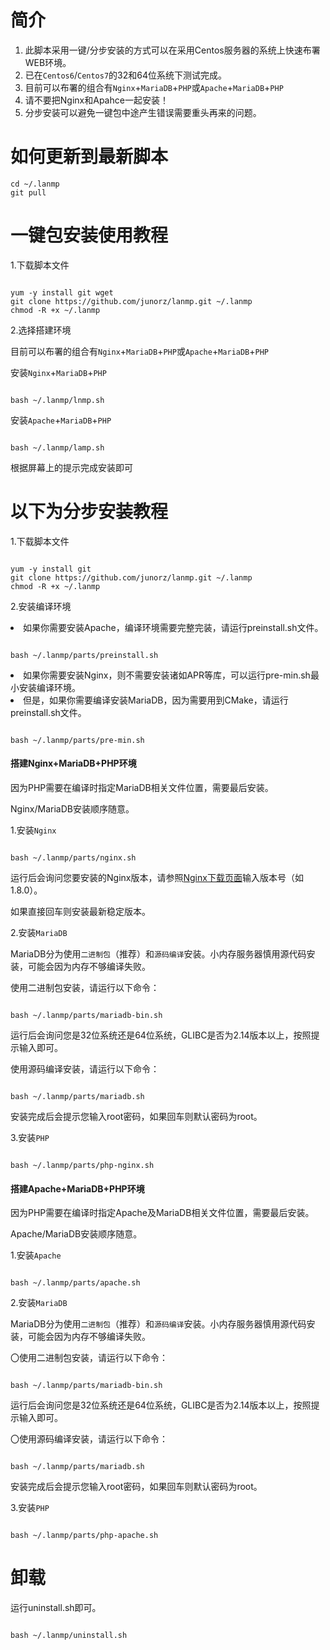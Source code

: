<h1>简介</h1>
<ol>
<li>此脚本采用一键/分步安装的方式可以在采用Centos服务器的系统上快速布署WEB环境。</li>
<li>已在<code>Centos6</code>/<code>Centos7</code>的32和64位系统下测试完成。</li>
<li>目前可以布署的组合有<code>Nginx</code>+<code>MariaDB</code>+<code>PHP</code>或<code>Apache</code>+<code>MariaDB</code>+<code>PHP</code></li>
<li>请不要把Nginx和Apahce一起安装！</li>
<li>分步安装可以避免一键包中途产生错误需要重头再来的问题。</li>
</ol>

<h1>如何更新到最新脚本</h1>
<pre><code>cd ~/.lanmp
git pull</code></pre>

<h1>一键包安装使用教程</h1>
<p>1.下载脚本文件</p>
<pre><code>
yum -y install git wget
git clone https://github.com/junorz/lanmp.git ~/.lanmp
chmod -R +x ~/.lanmp
</code></pre>

<p>2.选择搭建环境</p>
<p>目前可以布署的组合有<code>Nginx</code>+<code>MariaDB</code>+<code>PHP</code>或<code>Apache</code>+<code>MariaDB</code>+<code>PHP</code></p>
<p>安装<code>Nginx</code>+<code>MariaDB</code>+<code>PHP</code></p>
<pre><code>
bash ~/.lanmp/lnmp.sh
</code></pre>
<p>安装<code>Apache</code>+<code>MariaDB</code>+<code>PHP</code></p>
<pre><code>
bash ~/.lanmp/lamp.sh
</code></pre>
<p>根据屏幕上的提示完成安装即可</p>

<h1>以下为分步安装教程</h1>
<p>1.下载脚本文件</p>
<pre><code>
yum -y install git
git clone https://github.com/junorz/lanmp.git ~/.lanmp
chmod -R +x ~/.lanmp
</code></pre>

<p>2.安装编译环境</p>
<li>如果你需要安装Apache，编译环境需要完整完装，请运行preinstall.sh文件。</li>
<pre><code>
bash ~/.lanmp/parts/preinstall.sh
</code></pre>

<li>如果你需要安装Nginx，则不需要安装诸如APR等库，可以运行pre-min.sh最小安装编译环境。</li>
<li>但是，如果你需要编译安装MariaDB，因为需要用到CMake，请运行preinstall.sh文件。</li>
<pre><code>
bash ~/.lanmp/parts/pre-min.sh
</code></pre>

<h4>搭建Nginx+MariaDB+PHP环境</h4>
<p>因为PHP需要在编译时指定MariaDB相关文件位置，需要最后安装。</p>
<p>Nginx/MariaDB安装顺序随意。</p>
<p>1.安装<code>Nginx</code></p>
<pre><code>
bash ~/.lanmp/parts/nginx.sh
</code></pre>
<p>运行后会询问您要安装的Nginx版本，请参照<a href=http://nginx.org/en/download.html>Nginx下载页面</a>输入版本号（如1.8.0）。</p>
<p>如果直接回车则安装最新稳定版本。</p>

<p>2.安装<code>MariaDB</code></p>
<p>MariaDB分为使用<code>二进制包</code>（推荐）和<code>源码编译</code>安装。小内存服务器慎用源代码安装，可能会因为内存不够编译失败。</p>
<p>使用二进制包安装，请运行以下命令：</p>
<pre><code>
bash ~/.lanmp/parts/mariadb-bin.sh
</code></pre>
<p>运行后会询问您是32位系统还是64位系统，GLIBC是否为2.14版本以上，按照提示输入即可。</p>
<p>使用源码编译安装，请运行以下命令：</p>
<pre><code>
bash ~/.lanmp/parts/mariadb.sh
</code></pre>
<p>安装完成后会提示您输入root密码，如果回车则默认密码为root。</p>

<p>3.安装<code>PHP</code></p>
<pre><code>
bash ~/.lanmp/parts/php-nginx.sh
</code></pre>

<h4>搭建Apache+MariaDB+PHP环境</h4>
<p>因为PHP需要在编译时指定Apache及MariaDB相关文件位置，需要最后安装。</p>
<p>Apache/MariaDB安装顺序随意。</p>
<p>1.安装<code>Apache</code></p>
<pre><code>
bash ~/.lanmp/parts/apache.sh
</code></pre>

<p>2.安装<code>MariaDB</code></p>
<p>MariaDB分为使用<code>二进制包</code>（推荐）和<code>源码编译</code>安装。小内存服务器慎用源代码安装，可能会因为内存不够编译失败。</p>
<p>〇使用二进制包安装，请运行以下命令：</p>
<pre><code>
bash ~/.lanmp/parts/mariadb-bin.sh
</code></pre>
<p>运行后会询问您是32位系统还是64位系统，GLIBC是否为2.14版本以上，按照提示输入即可。</p>
<p>〇使用源码编译安装，请运行以下命令：</p>
<pre><code>
bash ~/.lanmp/parts/mariadb.sh
</code></pre>
<p>安装完成后会提示您输入root密码，如果回车则默认密码为root。</p>

<p>3.安装<code>PHP</code></p>
<pre><code>
bash ~/.lanmp/parts/php-apache.sh
</code></pre>

<h1>卸载</h1>
运行uninstall.sh即可。
<pre><code>
bash ~/.lanmp/uninstall.sh
</code></pre>
